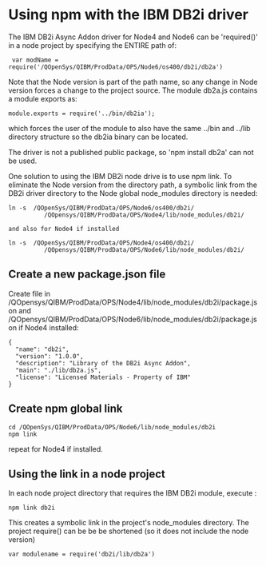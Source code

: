 # Using npm with the IBM DB2i driver 

The IBM DB2i Async Addon driver for Node4 and Node6 can be 'required()' in a node project by specifying the ENTIRE path of:

```
 var modName = require('/QOpenSys/QIBM/ProdData/OPS/Node6/os400/db2i/db2a')
```

Note that the Node version is part of the path name, so any change in Node version forces a change to the project source.  The module db2a.js 
contains a module exports as:

```
module.exports = require('../bin/db2ia');
```

which forces the user of the module to also have the same ../bin and ../lib directory structure so the db2ia binary can be located.

The driver is not a published public package, so 'npm install db2a' can not be used.

One solution to using the IBM DB2i node drive is to use npm link. To eliminate
the Node version from the directory path, a symbolic link from the DB2i driver 
directory to the Node global node_modules directory is needed:

```
ln -s  /QOpenSys/QIBM/ProdData/OPS/Node6/os400/db2i/              
          /QOpensys/QIBM/ProdData/OPS/Node4/lib/node_modules/db2i/

and also for Node4 if installed

ln -s  /QOpenSys/QIBM/ProdData/OPS/Node4/os400/db2i/              
          /QOpensys/QIBM/ProdData/OPS/Node6/lib/node_modules/db2i/
```
## Create a new package.json file

Create file in  
/QOpensys/QIBM/ProdData/OPS/Node4/lib/node_modules/db2i/package.json
and
/QOpensys/QIBM/ProdData/OPS/Node6/lib/node_modules/db2i/package.json
if Node4 installed:  
```
{ 
  "name": "db2i",                                  
  "version": "1.0.0",                              
  "description": "Library of the DB2i Async Addon",
  "main": "./lib/db2a.js",                         
  "license": "Licensed Materials - Property of IBM"
}

```
## Create npm global link

```
cd /QOpenSys/QIBM/ProdData/OPS/Node6/lib/node_modules/db2i
npm link
```
repeat for Node4 if installed.

## Using the link in a node project

In each node project directory that requires the IBM DB2i module, execute :

```
npm link db2i
```
This creates a symbolic link in the project's node_modules directory. 
The project require() can be be be shortened (so it does not include the node version)

```
var modulename = require('db2i/lib/db2a')
```

